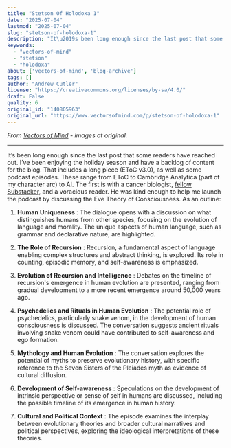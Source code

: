 ```yaml
---
title: "Stetson Of Holodoxa 1"
date: "2025-07-04"
lastmod: "2025-07-04"
slug: "stetson-of-holodoxa-1"
description: "It\u2019s been long enough since the last post that some readers have reached out. I\u2019ve been enjoying the holiday season and have a backlog of content for the blog. That includes a long piece (EToC v3.0), ..."
keywords:
  - "vectors-of-mind"
  - "stetson"
  - "holodoxa"
about: ['vectors-of-mind', 'blog-archive']
tags: []
author: "Andrew Cutler"
license: "https://creativecommons.org/licenses/by-sa/4.0/"
draft: False
quality: 6
original_id: "140805963"
original_url: "https://www.vectorsofmind.com/p/stetson-of-holodoxa-1"
---
```

*From [Vectors of Mind](https://www.vectorsofmind.com/p/stetson-of-holodoxa-1) - images at original.*

---

It’s been long enough since the last post that some readers have reached out. I’ve been enjoying the holiday season and have a backlog of content for the blog. That includes a long piece (EToC v3.0), as well as some podcast episodes. These range from EToC to Cambridge Analytica (part of my character arc) to AI. The first is with  a cancer biologist, [fellow Substacker](https://stetson.substack.com/), and a voracious reader. He was kind enough to help me launch the podcast by discussing the Eve Theory of Consciousness. As an outline:

  1. **Human Uniqueness** : The dialogue opens with a discussion on what distinguishes humans from other species, focusing on the evolution of language and morality. The unique aspects of human language, such as grammar and declarative nature, are highlighted.

  2. **The Role of Recursion** : Recursion, a fundamental aspect of language enabling complex structures and abstract thinking, is explored. Its role in counting, episodic memory, and self-awareness is emphasized.

  3. **Evolution of Recursion and Intelligence** : Debates on the timeline of recursion's emergence in human evolution are presented, ranging from gradual development to a more recent emergence around 50,000 years ago.

  4. **Psychedelics and Rituals in Human Evolution** : The potential role of psychedelics, particularly snake venom, in the development of human consciousness is discussed. The conversation suggests ancient rituals involving snake venom could have contributed to self-awareness and ego formation.

  5. **Mythology and Human Evolution** : The conversation explores the potential of myths to preserve evolutionary history, with specific reference to the Seven Sisters of the Pleiades myth as evidence of cultural diffusion.

  6. **Development of Self-awareness** : Speculations on the development of intrinsic perspective or sense of self in humans are discussed, including the possible timeline of its emergence in human history.

  7. **Cultural and Political Context** : The episode examines the interplay between evolutionary theories and broader cultural narratives and political perspectives, exploring the ideological interpretations of these theories.



